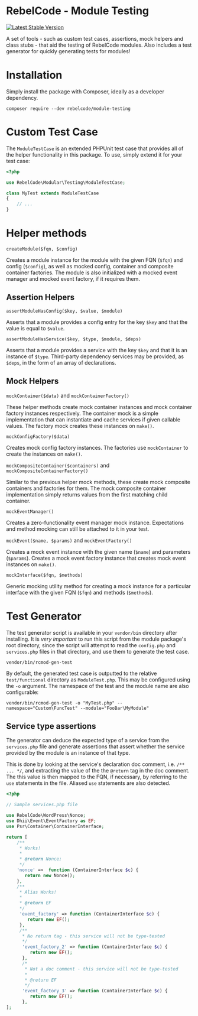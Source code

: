 # RebelCode - Module Testing

[![Latest Stable Version](https://poser.pugx.org/rebelcode/module-testing/version)](https://packagist.org/packages/rebelcode/module-testing)

A set of tools - such as custom test cases, assertions, mock helpers and class stubs - that aid the testing of
RebelCode modules. Also includes a test generator for quickly generating tests for modules!

# Installation

Simply install the package with Composer, ideally as a developer dependency.

```
composer require --dev rebelcode/module-testing
```

# Custom Test Case

The `ModuleTestCase` is an extended PHPUnit test case that provides all of the helper functionality in this package.
To use, simply extend it for your test case:

```php
<?php

use RebelCode\Modular\Testing\ModuleTestCase;

class MyTest extends ModuleTestCase
{
    // ...
}
```

# Helper methods

`createModule($fqn, $config)`

Creates a module instance for the module with the given FQN (`$fqn`) and config (`$config`), as well as mocked config,
container and composite container factories. The module is also initialized with a mocked event manager and mocked event
factory, if it requires them.

## Assertion Helpers

`assertModuleHasConfig($key, $value, $module)`

Asserts that a module provides a config entry for the key `$key` and that the value is equal to `$value`.

`assertModuleHasService($key, $type, $module, $deps)`

Asserts that a module provides a service with the key `$key` and that it is an instance of `$type`.
Third-party dependency services may be provided, as `$deps`, in the form of an array of declarations.  

## Mock Helpers

`mockContainer($data)` and `mockContainerFactory()`

These helper methods create mock container instances and mock container factory instances respectively.
The container mock is a simple implementation that can instantiate and cache services if given callable values.
The factory mock creates these instances on `make()`.

`mockConfigFactory($data)`

Creates mock config factory instances. The factories use `mockContainer` to create the instances on `make()`.

`mockCompositeContainer($containers)` and `mockCompositeContainerFactory()`

Similar to the previous helper mock methods, these create mock composite containers and factories for them.
The mock composite container implementation simply returns values from the first matching child container.

`mockEventManager()`

Creates a zero-functionality event manager mock instance. Expectations and method mocking can still be attached to it
in your test. 

`mockEvent($name, $params)` and `mockEventFactory()`

Creates a mock event instance with the given name (`$name`) and parameters (`$params`).
Creates a mock event factory instance that creates mock event instances on `make()`.

`mockInterface($fqn, $methods)`

Generic mocking utility method for creating a mock instance for a particular interface with the given FQN (`$fqn`) and
methods (`$methods`).

# Test Generator

The test generator script is available in your `vendor/bin` directory after installing.
It is **very* important* to run this script from the module package's root directory, since the script will attempt to
read the `config.php` and `services.php` files in that directory, and use them to generate the test case.

```
vendor/bin/rcmod-gen-test
```

By default, the generated test case is outputted to the relative `test/functional` directory as `ModuleTest.php`.
This may be configured using the `-o` argument. The namespace of the test and the module name are also configurable: 

```
vendor/bin/rcmod-gen-test -o "MyTest.php" --namespace="Custom\FuncTest" --module="FooBar\MyModule"
```

## Service type assertions

The generator can deduce the expected type of a service from the `services.php` file and generate assertions that
assert whether the service provided by the module is an instance of that type.

This is done by looking at the service's declaration doc comment, i.e. `/** ... */`, and extracting the value of the
the `@return` tag in the doc comment. The this value is then mapped to the FQN, if necessary, by referring to the `use`
statements in the file. Aliased `use` statements are also detected.

```php
<?php

// Sample services.php file

use RebelCode\WordPress\Nonce;
use Dhii\Event\EventFactory as EF;
use Psr\Container\ContainerInterface;

return [
    /**
     * Works! 
     *
     * @return Nonce;
     */
    'nonce' =>  function (ContainerInterface $c) {
       return new Nonce();
    },
    /**
     * Alias Works!
     *
     * @return EF
     */
     'event_factory' => function (ContainerInterface $c) {
        return new EF();
     },
     /**
      * No return tag - this service will not be type-tested
      */
      'event_factory_2' => function (ContainerInterface $c) {
         return new EF();
      },
      /*
       * Not a doc comment - this service will not be type-tested
       *
       * @return EF
       */
      'event_factory_3' => function (ContainerInterface $c) {
         return new EF();
      },
];
```
